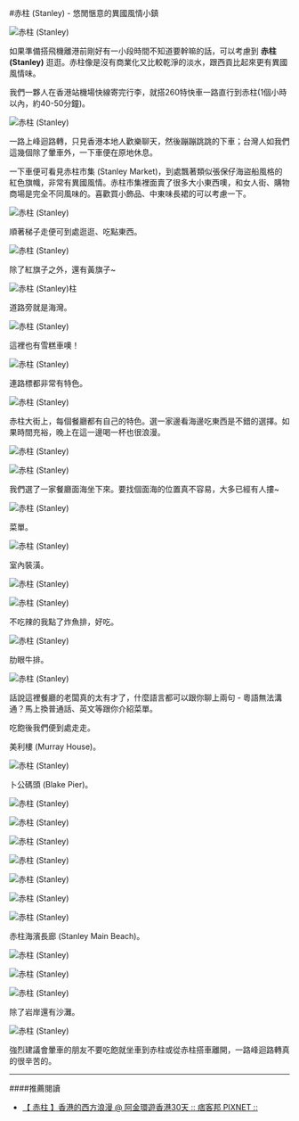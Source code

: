 #赤柱 (Stanley) - 悠閒愜意的異國風情小鎮

![赤柱 (Stanley)](https://lh6.googleusercontent.com/-G0394GVLxFg/VQgMi8uteEI/AAAAAAAAF90/-gjvjfSUiE0/w640-h396-no/stanley_640.png)  

如果準備搭飛機離港前剛好有一小段時間不知道要幹嘛的話，可以考慮到 **赤柱(Stanley)** 逛逛。赤柱像是沒有商業化又比較乾淨的淡水，跟西貢比起來更有異國風情味。  

<!-- more -->

我們一夥人在香港站機場快線寄完行李，就搭260特快車一路直行到赤柱(1個小時以內，約40-50分鐘)。  

![赤柱 (Stanley)](https://lh4.googleusercontent.com/-1_QRO3fsTQw/VQe252MysSI/AAAAAAAAF8Y/Esl7CqtPROg/w640-h396-no/IMG_20150311_121039.jpg)

一路上峰迴路轉，只見香港本地人歡樂聊天，然後蹦蹦跳跳的下車；台灣人如我們這幾個除了暈車外，一下車便在原地休息。  

一下車便可看見赤柱市集 (Stanley Market)，到處飄著類似張保仔海盜船風格的紅色旗幟，非常有異國風情。赤柱市集裡面賣了很多大小東西噢，和女人街、購物商場是完全不同風味的。喜歡買小飾品、中東味長裙的可以考慮一下。  

![赤柱 (Stanley)](https://lh3.googleusercontent.com/-SiDb6uuhsig/VQe25h4869I/AAAAAAAAF8g/8CDpYau8o_k/w640-h396-no/IMG_20150311_125856.jpg)  

順著梯子走便可到處逛逛、吃點東西。  

![赤柱 (Stanley)](https://lh3.googleusercontent.com/-tl3vf9pAWBA/VQe25p88SUI/AAAAAAAAF8g/k5kVxabrF_M/w640-h396-no/IMG_20150311_130120.jpg)  

除了紅旗子之外，還有黃旗子~  

![赤柱 (Stanley)柱](https://lh6.googleusercontent.com/-aTyGYgodA3Y/VQe26Wr4xOI/AAAAAAAAF8Y/X2SlyADJ680/w640-h396-no/IMG_20150311_131310.jpg)  

道路旁就是海灣。  

![赤柱 (Stanley)](https://lh6.googleusercontent.com/-uLU1gZqFCyM/VQe267dYJAI/AAAAAAAAF8Y/HfyS13YNMwk/w640-h396-no/IMG_20150311_131406.jpg)  

這裡也有雪糕車噢！

![赤柱 (Stanley)](https://lh3.googleusercontent.com/-RgNg1quP6J0/VQe26myioII/AAAAAAAAF8Y/Sdjr65Tu3VU/w640-h396-no/IMG_20150311_131314.jpg)  

連路標都非常有特色。　　

![赤柱 (Stanley)](https://lh4.googleusercontent.com/-VWP6gsIbtJc/VQe272VIPUI/AAAAAAAAF8Y/BFYSmj3Wi5M/w640-h396-no/IMG_20150311_131505.jpg) 

赤柱大街上，每個餐廳都有自己的特色。選一家邊看海邊吃東西是不錯的選擇。如果時間充裕，晚上在這一邊喝一杯也很浪漫。    

![赤柱 (Stanley)](https://lh5.googleusercontent.com/-gtQpVqT1pTE/VQe26H3RmGI/AAAAAAAAF8Y/o22sthOyF7Q/w640-h395-no/IMG_20150311_131304.jpg)  

![赤柱 (Stanley)](https://lh5.googleusercontent.com/-Cao3iGiL2Ms/VQe28KmlqSI/AAAAAAAAF8Y/KLr9Mt2gtNs/s640-no/IMG_20150311_132847.jpg)  

我們選了一家餐廳面海坐下來。要找個面海的位置真不容易，大多已經有人摟~  

![赤柱 (Stanley)](https://lh4.googleusercontent.com/-GiR3uGv3URg/VQe27A2v0QI/AAAAAAAAF8g/RWAi6Y2voio/w640-h396-no/IMG_20150311_131417.jpg)  

菜單。  

![赤柱 (Stanley)](https://lh6.googleusercontent.com/-El7jxnIkBiM/VQe28foyNTI/AAAAAAAAF8Y/34f01mHlTLI/w640-h396-no/IMG_20150311_133043.jpg)  

室內裝潢。  

![赤柱 (Stanley)](https://lh3.googleusercontent.com/-QMBjgyD_TT0/VQe28j38wcI/AAAAAAAAF8Y/XOPQxNeIN7Q/w640-h396-no/IMG_20150311_133156.jpg)  

![赤柱 (Stanley)](https://lh4.googleusercontent.com/-SvWlsOzL9Q4/VQe28ygP5cI/AAAAAAAAF8Y/WMFrzWLBJ6Y/w640-h474-no/IMG_20150311_133209.jpg)   

不吃辣的我點了炸魚排，好吃。  

![赤柱 (Stanley)](https://lh3.googleusercontent.com/-ZcCeuw1Ap9A/VQe29bBo8II/AAAAAAAAF8Y/FrcPmotnD8g/w640-h395-no/IMG_20150311_134818.jpg)  

肋眼牛排。  

![赤柱 (Stanley)](https://lh5.googleusercontent.com/-unjqoWTOaRE/VQe7XL057QI/AAAAAAAAF8w/xWceIVs9Z-g/w640-h456-no/IMG_20150311_134743.jpg)  

話說這裡餐廳的老闆真的太有才了，什麼語言都可以跟你聊上兩句 - 粵語無法溝通？馬上換普通話、英文等跟你介紹菜單。  

吃飽後我們便到處走走。  

美利樓 (Murray House)。  

![赤柱 (Stanley)](https://lh4.googleusercontent.com/-x3mqj8MsGBY/VQe2-_P9T9I/AAAAAAAAF8Y/VHJXB4qElxc/w640-h474-no/IMG_20150311_145520.jpg)  

卜公碼頭 (Blake Pier)。  

![赤柱 (Stanley)](https://lh6.googleusercontent.com/-jmoux6URUDk/VQe2_aR4BnI/AAAAAAAAF8Y/yOmgZkzaWNs/w640-h396-no/IMG_20150311_145610.jpg)  

![赤柱 (Stanley)](https://lh6.googleusercontent.com/-2afwL120gG8/VQe29VB47UI/AAAAAAAAF8Y/sS4zzQCYQkM/w640-h396-no/IMG_20150311_144242.jpg)  

![赤柱 (Stanley)](https://lh5.googleusercontent.com/-SfbHmtTNQIk/VQe2_vmxbnI/AAAAAAAAF8Y/jyzpkJtdkV8/w640-h474-no/IMG_20150311_145716.jpg)  

![赤柱 (Stanley)](https://lh4.googleusercontent.com/-Wdg1xBjF7gk/VQe2-IaTDbI/AAAAAAAAF8Y/rXbrfoAiwok/w640-h396-no/IMG_20150311_144256.jpg)  

![赤柱 (Stanley)](https://lh3.googleusercontent.com/-ee4XNrd_miU/VQe3AKQ8V3I/AAAAAAAAF8Y/5bJ_69eK0HU/w640-h396-no/IMG_20150311_150021.jpg)  

![赤柱 (Stanley)](https://lh3.googleusercontent.com/-xI5nXV6IVj4/VQe2-Ufn39I/AAAAAAAAF8Y/ZJzdKbbNBsk/w640-h396-no/IMG_20150311_144401.jpg)  

![赤柱 (Stanley)](https://lh6.googleusercontent.com/-sQ8JKc_rsY4/VQe2-oU_OPI/AAAAAAAAF8Y/9hCTLbXTXUE/w640-h396-no/IMG_20150311_144837.jpg)  

赤柱海濱長廊 (Stanley Main Beach)。  

![赤柱 (Stanley)](https://lh3.googleusercontent.com/-qGFgGw6d2vg/VQe3AYPnDzI/AAAAAAAAF8Y/MTGbuB6xMpw/w640-h396-no/IMG_20150311_151100.jpg)  

![赤柱 (Stanley)](https://lh6.googleusercontent.com/-iXXrUlO65dk/VQe3A_lUVOI/AAAAAAAAF8Y/uoW44WYQX50/w640-h396-no/IMG_20150311_151440.jpg)  

![赤柱 (Stanley)](https://lh3.googleusercontent.com/-iAHy0ui5JPM/VQe3BKiCz2I/AAAAAAAAF8Y/SqWN3laojrc/w640-h396-no/IMG_20150311_152346.jpg)  

除了岩岸還有沙灘。  

![赤柱 (Stanley)](https://lh6.googleusercontent.com/-fBiAMTgXCR8/VQe3BQdmdZI/AAAAAAAAF8Y/hp7RJQNoYtI/w640-h396-no/IMG_20150311_152416.jpg)  

強烈建議會暈車的朋友不要吃飽就坐車到赤柱或從赤柱搭車離開，一路峰迴路轉真的很辛苦的。  

---
####推薦閱讀
- [【 赤柱 】香港的西方浪漫 @ 阿金環遊香港30天 :: 痞客邦 PIXNET ::](http://kingstonchoi.pixnet.net/blog/post/60104205-%E3%80%90-%E8%B5%A4%E6%9F%B1-%E3%80%91%E9%A6%99%E6%B8%AF%E7%9A%84%E8%A5%BF%E6%96%B9%E6%B5%AA%E6%BC%AB)